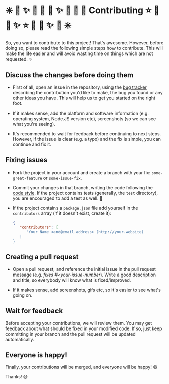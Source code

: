 # :eight_spoked_asterisk: :stars: :sparkles: :dizzy: :star2: :star2: :sparkles: :dizzy: :star2: :star2: Contributing :star: :star2: :dizzy: :sparkles:  :star: :star2: :dizzy: :sparkles: :stars: :eight_spoked_asterisk:

So, you want to contribute to this project! That's awesome. However, before
doing so, please read the following simple steps how to contribute. This will
make the life easier and will avoid wasting time on things which are not
requested. :sparkles:

## Discuss the changes before doing them
 - First of all, open an issue in the repository, using the [bug tracker][1]
   describing the contribution you'd like to make, the bug you found or any
   other ideas you have. This will help us to get you started on the right
   foot.

 - If it makes sense, add the platform and software information (e.g. operating
   system, Node.JS version etc), screenshots (so we can see what you're seeing).

 - It's recommended to wait for feedback before continuing to next steps. However,
   if the issue is clear (e.g. a typo) and the fix is simple, you can continue
   and fix it.

## Fixing issues
 - Fork the project in your account and create a branch with your fix:
   `some-great-feature` or `some-issue-fix`.

 - Commit your changes in that branch, writing the code following the
   [code style][2]. If the project contains tests (generally, the `test`
   directory), you are encouraged to add a test as well. :memo:

 - If the project contains a `package.json` file add yourself in the
   `contributors` array (if it doesn't exist, create it):

   ```json
   {
      "contributors": [
         "Your Name <and@email.address> (http://your.website)
      ]
   }
   ```

## Creating a pull request

 - Open a pull request, and reference the initial issue in the pull request
   message (e.g. *fixes #<your-issue-number*). Write a good description and
   title, so everybody will know what is fixed/improved.

 - If it makes sense, add screenshots, gifs etc, so it's easier to see what's
   going on.

## Wait for feedback
Before accepting your contributions, we will review them. You may get feedback
about what should be fixed in your modified code. If so, just keep committing
in your branch and the pull request will be updated automatically.

## Everyone is happy!
Finally, your contributions will be merged, and everyone will be happy! :smile:

Thanks! :sweat_smile:

[1]: https://github.com/jillix/svg.pan-zoom.js/issues

[2]: https://github.com/IonicaBizau/code-style